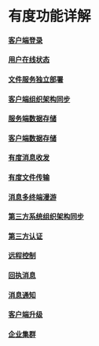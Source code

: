 # 有度功能详解

#### [客户端登录](admin/functions/login)

#### [用户在线状态](admin/functions/status)

#### [文件服务独立部署](admin/functions/filesvrdeploy)

#### [客户端组织架构同步](admin/functions/客户端组织架构同步)

#### [服务端数据存储](admin/functions/服务端数据存储)

#### [客户端数据存储](admin/functions/客户端数据存储)

#### [有度消息收发](admin/functions/消息收发)

#### [有度文件传输](admin/functions/文件传输)

#### [消息多终端漫游](admin/functions/消息多终端漫游)

#### [第三方系统组织架构同步](admin/functions/第三方系统组织架构同步)

#### [第三方认证](admin/functions/第三方认证)

#### [远程控制](admin/functions/远程控制)

#### [回执消息](admin/functions/回执消息)

#### [消息通知](admin/functions/消息通知)

#### [客户端升级](admin/functions/客户端升级)

#### [企业集群](admin/functions/企业集群)